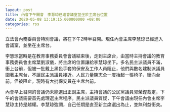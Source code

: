 ```yaml
---
layout: post
title: 內會下午開會　李慧琼已進會議室並坐於主席台位置
date: 2020-05-08 13:19:15.000000000 +08:00
categories: rss
---
```


立法會內務委員會特別會議，將在下午2時半召開。現任內會主席李慧琼已經進入會議室，並坐在主席台。

李慧琼當時是在教育事務委員會會議結束後，走到主席台，由當時主持會議的教育事務委員會主席葉劉淑儀，將主席的位置讓給李慧琼坐下。多名民主派議員不滿，衝上台前，但被一批戴上黑色手套的保安及工作人員阻止，他們與數名建制派議員圍著主席台，不讓民主派議員接近。人民力量陳志全一度抬起一張椅子，衝向台前，但被阻止，現時有大批保安員在主席台前。

內會早上召開的會議仍未能選出正副主席，主持會議的公民黨議員郭榮鏗裁定，下午的會議需要首先處理選主席程序。民主派議員質疑，下午會議由現任內會主席李慧琼主持是越權。李慧琼強調，自己任期是直至新主席選出為止，並無利益衝突。　
